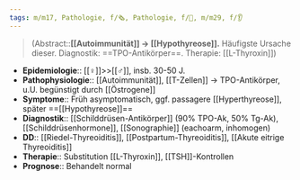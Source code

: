 ```yaml
---
tags: m/m17, Pathologie, f/🗞️, Pathologie, f/💉, m/m29, f/👂
---
```

> (Abstract::**[[Autoimmunität]] → [[Hypothyreose]].** Häufigste Ursache dieser. Diagnostik: ==TPO-Antikörper==. Therapie: [[L-Thyroxin]])
- **Epidemiologie**:: [[♀]]>>[[♂]], insb. 30-50 J.
- **Pathophysiologie**:: [[Autoimmunität]], [[T-Zellen]] → TPO-Antikörper, u.U. begünstigt durch [[Östrogene]]
- **Symptome**:: Früh asymptomatisch, ggf. passagere [[Hyperthyreose]], später ==[[Hypothyreose]]==
- **Diagnostik**:: [[Schilddrüsen-Antikörper]] (90% TPO-Ak, 50% Tg-Ak), [[Schilddrüsenhormone]], [[Sonographie]] (eachoarm, inhomogen)
- **DD**:: [[Riedel-Thyreoiditis]], [[Postpartum-Thyreoiditis]], [[Akute eitrige Thyreoiditis]]
- **Therapie**:: Substitution [[L-Thyroxin]], [[TSH]]-Kontrollen
- **Prognose**:: Behandelt normal